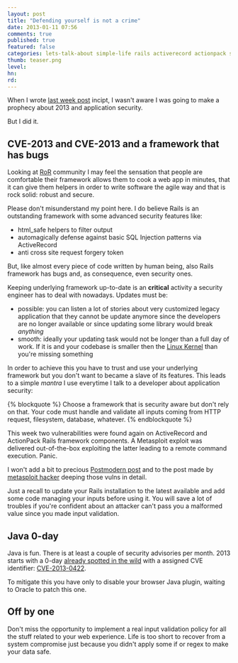 ```yaml
---
layout: post
title: "Defending yourself is not a crime"
date: 2013-01-11 07:56
comments: true
published: true
featured: false
categories: lets-talk-about simple-life rails activerecord actionpack sql-injection defensive-programming filtering-input waf modsecurity owasp-modsecurity-crs java 0-day cve-2013-0155 cve-2013-0156 cve-2013-0422
thumb: teaser.png
level:
hn: 
rd: 
---
```


When I wrote [last week post](http://armoredcode.com/blog/cve-2012-5664-sql-injection-on-rails-dot-dot-dot-again/)
incipt, I wasn't aware I was going to make a prophecy about 2013 and
application security.

But I did it.

<!-- more -->

## CVE-2013 and CVE-2013 and a framework that has bugs

Looking at [RoR](http://rubyonrail.org) community I may feel the sensation that
people are comfortable their framework allows them to cook a web app in
minutes, that it can give them helpers in order to write software the agile way
and that is rock solid: robust and secure.

Please don't misunderstand my point here. I do believe Rails is an outstanding
framework with some advanced security features like:

* html\_safe helpers to filter output
* automagically defense against basic SQL Injection patterns via ActiveRecord
* anti cross site request forgery token

But, like almost every piece of code written by human being, also Rails
framework has bugs and, as consequence, even security ones.

Keeping underlying framework up-to-date is an **critical** activity a security
engineer has to deal with nowadays.
Updates must be:

* possible: you can listen a lot of stories about very customized legacy
  application that they cannot be update anymore since the developers are no
  longer available or since updating some library would break *anything*
* smooth: ideally your updating task would not be longer than a full day of
  work. If it is and your codebase is smaller then the [Linux Kernel](http://kernel.org) than you're missing something

In order to achieve this you have to trust and use your underlying framework
but you don't want to became a slave of its features. This leads to a simple
*mantra* I use everytime I talk to a developer about application security:

{% blockquote %}
Choose a framework that is security aware but don't rely on that. Your code
must handle and validate all inputs coming from HTTP request, filesystem,
database, whatever.
{% endblockquote %}

This week two vulnerabilities were found again on ActiveRecord and ActionPack
Rails framework components. A Metasploit exploit was delivered out-of-the-box
exploiting the latter leading to a remote command execution. Panic.

I won't add a bit to precious [Postmodern post](http://ronin-ruby.github.com/blog/2013/01/09/rails-pocs.html) and to the post made
by [metasploit hacker](https://community.rapid7.com/community/metasploit/blog/2013/01/10/exploiting-ruby-on-rails-with-metasploit-cve-2013-0156) deeping those vulns in detail.

Just a recall to update your Rails installation to the latest available and add
some code managing your inputs before using it. You will save a lot of troubles
if you're confident about an attacker can't pass you a malformed value since
you made input validation.

## Java 0-day

Java is fun. There is at least a couple of security advisories per month. 2013
starts with a 0-day [already spotted in the wild](http://malware.dontneedcoffee.com/2013/01/0-day-17u10-spotted-in-while-disable.html)
with a assigned CVE identifier:
[CVE-2013-0422](http://web.nvd.nist.gov/view/vuln/detail?vulnId=CVE-2013-0422).

To mitigate this you have only to disable your browser Java plugin, waiting to
Oracle to patch this one.

## Off by one

Don't miss the opportunity to implement a real input validation policy for all
the stuff related to your web experience.
Life is too short to recover from a system compromise just because you didn't
apply some if or regex to make your data safe.

